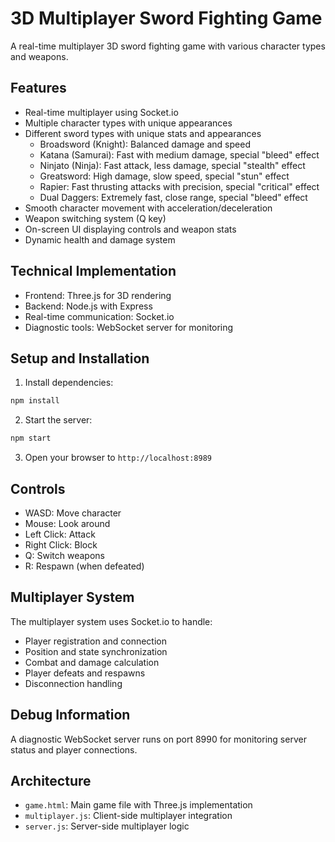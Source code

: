 # 3D Multiplayer Sword Fighting Game

A real-time multiplayer 3D sword fighting game with various character types and weapons.

## Features

- Real-time multiplayer using Socket.io
- Multiple character types with unique appearances
- Different sword types with unique stats and appearances
  - Broadsword (Knight): Balanced damage and speed
  - Katana (Samurai): Fast with medium damage, special "bleed" effect
  - Ninjato (Ninja): Fast attack, less damage, special "stealth" effect
  - Greatsword: High damage, slow speed, special "stun" effect
  - Rapier: Fast thrusting attacks with precision, special "critical" effect
  - Dual Daggers: Extremely fast, close range, special "bleed" effect
- Smooth character movement with acceleration/deceleration
- Weapon switching system (Q key)
- On-screen UI displaying controls and weapon stats
- Dynamic health and damage system

## Technical Implementation

- Frontend: Three.js for 3D rendering
- Backend: Node.js with Express
- Real-time communication: Socket.io
- Diagnostic tools: WebSocket server for monitoring

## Setup and Installation

1. Install dependencies:
```bash
npm install
```

2. Start the server:
```bash
npm start
```

3. Open your browser to `http://localhost:8989`

## Controls

- WASD: Move character
- Mouse: Look around
- Left Click: Attack
- Right Click: Block
- Q: Switch weapons
- R: Respawn (when defeated)

## Multiplayer System

The multiplayer system uses Socket.io to handle:
- Player registration and connection
- Position and state synchronization
- Combat and damage calculation
- Player defeats and respawns
- Disconnection handling

## Debug Information

A diagnostic WebSocket server runs on port 8990 for monitoring server status and player connections.

## Architecture

- `game.html`: Main game file with Three.js implementation
- `multiplayer.js`: Client-side multiplayer integration
- `server.js`: Server-side multiplayer logic
